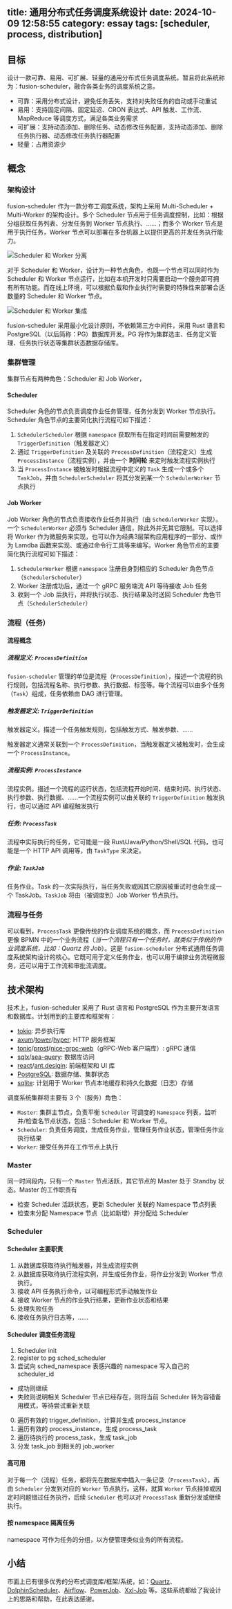 title: 通用分布式任务调度系统设计
date: 2024-10-09 12:58:55
category: essay
tags: [scheduler, process, distribution]
---

## 目标

设计一款可靠、易用、可扩展、轻量的通用分布式任务调度系统。暂且将此系统称为：fusion-scheduler，融合各类业务的调度系统之意。

- 可靠：采用分布式设计，避免任务丢失，支持对失败任务的自动或手动重试
- 易用：支持固定间隔、固定延迟、CRON 表达式、API 触发、工作流、MapReduce 等调度方式，满足各类业务需求
- 可扩展：支持动态添加、删除任务、动态修改任务配置，支持动态添加、删除任务执行器、动态修改任务执行器配置
- 轻量：占用资源少

## 概念

### 架构设计

fusion-scheduler 作为一款分布工调度系统，架构上采用 Multi-Scheduler + Multi-Worker 的架构设计。多个 Scheduler 节点用于任务调度控制，比如：根据分组获取任务列表、分发任务到 Worker 节点执行、……；而多个 Worker 节点是用于执行任务，Worker 节点可以部署在多台机器上以提供更高的并发任务执行能力。

![Scheduler 和 Worker 分离](/img/fusion-data/scheduler/scheduler-worker.svg)

对于 Scheduler 和 Worker，设计为一种节点角色，也既一个节点可以同时作为 Scheduler 和 Worker 节点运行，比如在本机开发时只需要启动一个服务即可拥有所有功能。而在线上环境，可以根据负载和作业执行时需要的特殊性来部署合适数量的 Scheduler 和 Worker 节点。

![Scheduler 和 Worker 集成](/img/fusion-data/scheduler/scheduler&worker.svg)

fusion-scheduler 采用最小化设计原则，不依赖第三方中间件，采用 Rust 语言和 PostgreSQL（以后简称：PG）数据库开发。PG 将作为集群选主、任务定义管理、任务执行状态等集群状态数据存储库。

### 集群管理

集群节点有两种角色：Scheduler 和 Job Worker，

#### Scheduler

Scheduler 角色的节点负责调度作业任务管理，任务分发到 Worker 节点执行。Scheduler 角色节点的主要简化执行流程可如下描述：

1. `SchedulerScheduler` 根据 `namespace` 获取所有在指定时间前需要触发的 `TriggerDefinition`（触发器定义）
0. 通过 `TriggerDefinition` 及关联的 `ProcessDefinition`（流程定义）生成 `ProcessInstance`（流程实例），并由一个 **时间轮** 来定时触发流程实例执行
0. 当 `ProcessInstance` 被触发时根据流程中定义的 `Task` 生成一个或多个 `TaskJob`，并由 `SchedulerScheduler` 将其分发到某一个 `SchedulerWorker` 节点执行

#### Job Worker

Job Worker 角色的节点负责接收作业任务并执行（由 `SchedulerWorker` 实现）。一个 `SchedulerWorker` 必须与 Scheduler 通信，除此外并无其它限制。可以选择将 Worker 作为微服务来实现，也可以作为经典3层架构应用程序的一部分、或作为 Lamdba 函数来实现、或通过命令行工具等来编写。Worker 角色节点的主要简化执行流程可如下描述：

1. `SchedulerWorker` 根据 `namespace` 注册自身到相应的 Scheduler 角色节点（`SchedulerScheduler`）
0. Worker 注册成功后，通过一个 gRPC 服务端流 API 等待接收 Job 任务
0. 收到一个 Job 后执行，并将执行状态、执行结果及时送回 Scheduler 角色节点（`SchedulerScheduler`）

### 流程（任务）

#### 流程概念

##### 流程定义: `ProcessDefinition`

`fusion-scheduler` 管理的单位是流程（`ProcessDefinition`），描述一个流程的执行规则，包括流程名称、执行参数、执行数据、标签等。每个流程可以由多个任务（`Task`）组成，任务依赖由 DAG 进行管理。

##### 触发器定义: `TriggerDefinition`

触发器定义。描述一个任务触发规则，包括触发方式、触发参数、……

触发器定义通常关联到一个 `ProcessDefinition`，当触发器定义被触发时，会生成一个 `ProcessInstance`。

##### 流程实例: `ProcessInstance`

流程实例。描述一个流程的运行状态，包括流程开始时间、结束时间、执行状态、执行参数、执行数据、……一个流程实例可以由关联的 `TriggerDefinition` 触发执行，也可以通过 API 编程触发执行

##### 任务: `ProcessTask`

流程中实际执行的任务，它可能是一段 Rust/Java/Python/Shell/SQL 代码，也可能是一个 HTTP API 调用等，由 `TaskType` 来决定。

##### 作业: `TaskJob`

任务作业。Task 的一次实际执行，当任务失败或因其它原因被重试时也会生成一个 TaskJob。`TaskJob` 将由（被调度到）Job Worker 节点执行。

### 流程与任务

可以看到，`ProcessTask` 更像传统的作业调度系统的概念，而 `ProcessDefinition` 更像 BPMN 中的一个业务流程（*当一个流程只有一个任务时，就类似于传统的作业调度系统，比如：Quartz 的 Job*）。这是 `fusion-scheduler` 分布式通用任务调度系统架构设计的核心。它既可用于定义任务作业，也可以用于编排业务流程微服务，还可以用于工作流和审批流调度。

## 技术架构

技术上，fusion-scheduler 采用了 Rust 语言和 PostgreSQL 作为主要开发语言和数据库。计划用到的主要库和框架有：

- [tokio](https://crates.io/crates/tokio): 异步执行库
- [axum](https://crates.io/crates/axum)/[tower](https://crates.io/crates/tower)/[hyper](https://crates.io/crates/hyper): HTTP 服务框架
- [tonic](https://crates.io/crates/tonic)/[prost](https://crates.io/crates/prost)/[nice-grpc-web](https://github.com/deeplay-io/nice-grpc/tree/master/packages/nice-grpc-web)（gRPC-Web 客户端库）: gRPC 通信
- [sqlx](https://crates.io/crates/sqlx)/[sea-query](https://crates.io/crates/sea-query): 数据库访问
- [react](https://react.dev/)/[ant.desigin](https://ant-design.antgroup.com/): 前端框架和 UI 库
- [PostgreSQL](https://www.postgresql.org/): 数据存储、集群状态
- [sqlite](https://sqlite.org/): 计划用于 Worker 节点本地缓存和持久化数据（日志）存储

调度系统集群将主要有 3 个（服务）角色：

- `Master`: 集群主节点，负责平衡 `Scheduler` 可调度的 `Namespace` 列表，监听并/检查名节点状态，包括：Scheduler 和 Worker 节点。
- `Scheduler`: 负责任务调度，生成任务作业，管理任务作业状态，管理任务作业执行结果
- `Worker`: 接受任务并在工作节点上执行

### Master

同一时间段内，只有一个 `Master` 节点活跃，其它节点的 Master 处于 Standby 状态。Master 的工作职责有

- 检查 Scheduler 活跃状态，更新 Scheduler 关联的 Namespace 节点列表
- 检查未分配 Namespace 节点（比如新增）并分配给 Scheduler

### Scheduler

#### Scheduler 主要职责

1. 从数据库获取待执行触发器，并生成流程实例
2. 从数据库获取待执行流程实例，并生成任务作业，将作业分发到 Worker 节点执行。
3. 接收 API 任务执行命令，以可编程形式手动触发作业
4. 接收 Worker 节点的作业执行结果，更新作业状态和结果
5. 处理失败任务
6. 接收任务执行日志等，……

#### Scheduler 调度任务流程

1. Scheduler init
0. register to pg sched_scheduler
0. 尝试向 sched_namespace 表感兴趣的 namespace 写入自己的 scheduler_id
  - 成功则继续
  - 失败则说明相关 Scheduler 节点已经存在，则将当前 Scheduler 转为容错备用模式，等待尝试重新关联
0. 遍历有效的 trigger_definition，计算并生成 process_instance
0. 遍历有效的 process_instance，生成 process_task
0. 遍历待执行的 process_task，生成 task_job
0. 分发 task_job 到相关的 job_worker

#### 高可用

对于每一个（流程）任务，都将先在数据库中插入一条记录（`ProcessTask`），再由 `Scheduler` 分发到对应的 `Worker` 节点执行。这样，就算 `Worker` 节点挂掉或因定时问题错过任务执行，后续 `Scheduler` 也可以对 `ProcessTask` 重新分发或继续执行。

#### 按 namespace 隔离任务

namespace 可作为任务的分组，以方便管理类似业务的所有流程。

## 小结

市面上已有很多优秀的分布式调度库/框架/系统，如：[Quartz](https://www.quartz-scheduler.org/)、[DolphinScheduler](https://dolphinscheduler.apache.org/)、[Airflow](https://airflow.apache.org/)、[PowerJob](http://www.powerjob.tech/)、[Xxl-Job](https://www.xuxueli.com/xxl-job/) 等。这些系统都给了我设计上的思路和帮助，在此表达感谢。
